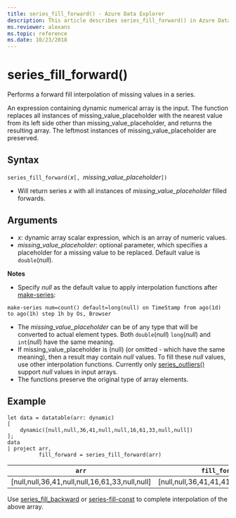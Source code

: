 ```yaml
---
title: series_fill_forward() - Azure Data Explorer
description: This article describes series_fill_forward() in Azure Data Explorer.
ms.reviewer: alexans
ms.topic: reference
ms.date: 10/23/2018
---
```

# series_fill_forward()

Performs a forward fill interpolation of missing values in a series.

An expression containing dynamic numerical array is the input. The function replaces all instances of missing_value_placeholder with the nearest value from its left side other than missing_value_placeholder, and returns the resulting array. The leftmost instances of missing_value_placeholder are preserved.

## Syntax

`series_fill_forward(`*x*`[, `*missing_value_placeholder*`])`
* Will return series *x* with all instances of *missing_value_placeholder* filled forwards.

## Arguments

* *x*: dynamic array scalar expression, which is an array of numeric values. 
* *missing_value_placeholder*: optional parameter, which specifies a placeholder for a missing value to be replaced. Default value is `double`(*null*).

**Notes**

* Specify *null* as the default value to apply interpolation functions after [make-series](make-seriesoperator.md): 

<!-- csl: https://help.kusto.windows.net/Samples -->
```kusto
make-series num=count() default=long(null) on TimeStamp from ago(1d) to ago(1h) step 1h by Os, Browser
```

* The *missing_value_placeholder* can be of any type that will be converted to actual element types. Both `double`(*null*) `long`(*null*) and `int`(*null*) have the same meaning.
* If missing_value_placeholder is (null) (or omitted - which have the same meaning), then a result may contain *null* values. To fill these *null* values, use other interpolation functions. Currently only [series_outliers()](series-outliersfunction.md) support *null* values in input arrays.
* The functions preserve the original type of array elements.

## Example

<!-- csl: https://help.kusto.windows.net/Samples -->
```kusto
let data = datatable(arr: dynamic)
[
    dynamic([null,null,36,41,null,null,16,61,33,null,null])   
];
data 
| project arr, 
          fill_forward = series_fill_forward(arr)  

```

|`arr`|`fill_forward`|
|---|---|
|[null,null,36,41,null,null,16,61,33,null,null]|[null,null,36,41,41,41,16,61,33,33,33]|
   
Use [series_fill_backward](series-fill-backwardfunction.md) or [series-fill-const](series-fill-constfunction.md) to complete interpolation of the above array.
